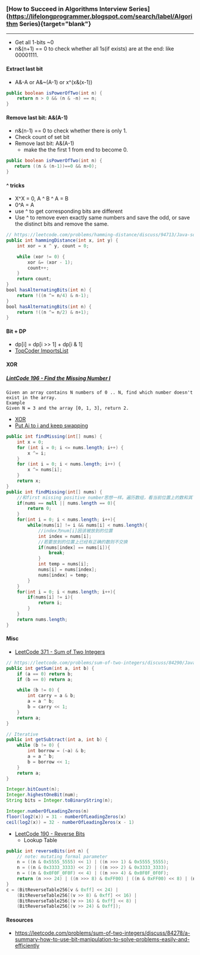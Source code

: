### [How to Succeed in Algorithms Interview Series](https://lifelongprogrammer.blogspot.com/search/label/Algorithm Series){target="blank"}
<script src="https://lifelongprogrammer.blogspot.com/feeds/posts/default/-/Algorithm Series?orderby=updated&amp;alt=json-in-script&amp;callback=series&amp;max-results=20"></script>

---

- Get all 1-bits ~0
- n&(n+1) == 0 to check whether all 1s(if exists) are at the end: like 00001111.
#### Extract last bit
- A&-A or A&~(A-1) or x^(x&(x-1))
```java
public boolean isPowerOfTwo(int n) {
    return n > 0 && (n & -n) == n;
}
```
#### Remove last bit: A&(A-1)
- n&(n-1) == 0 to check whether there is only 1.
- Check count of set bit
- Remove last bit: A&(A-1)
  - make the the first 1 from end to become 0.
```java
public boolean isPowerOfTwo(int n) {
   return ((n & (n-1))==0 && n>0);
}
```

#### ^ tricks
- X^X = 0, A ^ B ^ A = B
- 0^A = A
- use ^ to get corresponding bits are different
- Use ^ to remove even exactly same numbers and save the odd, or save the distinct bits and remove the same.
```java
// https://leetcode.com/problems/hamming-distance/discuss/94713/Java-solution
public int hammingDistance(int x, int y) {
    int xor = x ^ y, count = 0;

    while (xor != 0) {
        xor &= (xor - 1);
        count++;
    }
    return count;
}
bool hasAlternatingBits(int n) {
    return !((n ^= n/4) & n-1);
}
bool hasAlternatingBits(int n) {
    return !((n ^= n/2) & n+1);
}
```

#### Bit + DP
- dp[i] = dp[i >> 1] + dp[i & 1]
- [TopCoder ImportsList](https://apps.topcoder.com/forums/?module=Thread&threadID=671561&start=0)

#### XOR
##### [LintCode 196 - Find the Missing Number I](https://www.kancloud.cn/kancloud/data-structure-and-algorithm-notes/73113)
```text
Given an array contains N numbers of 0 .. N, find which number doesn't exist in the array.
Example
Given N = 3 and the array [0, 1, 3], return 2.
```
- [XOR](https://www.kancloud.cn/kancloud/data-structure-and-algorithm-notes/73113)
- [Put Ai to i and keep swapping](https://zhengyang2015.gitbooks.io/lintcode/find_the_missing_number_196.html)
```java
public int findMissing(int[] nums) {
    int x = 0;
    for (int i = 0; i <= nums.length; i++) {
        x ^= i;
    }
    for (int i = 0; i < nums.length; i++) {
        x ^= nums[i];
    }
    return x;
}
public int findMissing(int[] nums) {
    //和first missing positive number思想一样。遍历数组，看当前位置上的数和其下标是否一致，若不一致，则将该数和正确下标位置上的数交换，然后继续检查新来的数，直到满足条件为止。
    if(nums == null || nums.length == 0){
        return 0;
    }
    for(int i = 0; i < nums.length; i++){
        while(nums[i] != i && nums[i] < nums.length){
            //index为num[i]因该被放到的位置
            int index = nums[i];
            //若要放到的位置上已经有正确的数则不交换
            if(nums[index] == nums[i]){
                break;
            }
            int temp = nums[i];
            nums[i] = nums[index];
            nums[index] = temp;
        }
    }
    for(int i = 0; i < nums.length; i++){
        if(nums[i] != i){
            return i;
        }
    }
    return nums.length;
}
```

#### Misc
- [LeetCode 371 - Sum of Two Integers](http://www.geeksforgeeks.org/add-two-numbers-without-using-arithmetic-operators/)
```java
// https://leetcode.com/problems/sum-of-two-integers/discuss/84290/Java-simple-easy-understand-solution-with-explanation
public int getSum(int a, int b) {
	if (a == 0) return b;
	if (b == 0) return a;

	while (b != 0) {
		int carry = a & b;
		a = a ^ b;
		b = carry << 1;
	}
	return a;
}

// Iterative
public int getSubtract(int a, int b) {
	while (b != 0) {
		int borrow = (~a) & b;
		a = a ^ b;
		b = borrow << 1;
	}
	return a;
}

```

```java
Integer.bitCount(n);
Integer.highestOneBit(num);
String bits = Integer.toBinaryString(n);

Integer.numberOfLeadingZeros(n)
floor(log2(x)) = 31 - numberOfLeadingZeros(x)
ceil(log2(x)) = 32 - numberOfLeadingZeros(x - 1)

```

- [LeetCode 190 - Reverse Bits](https://leetcode.com/problems/reverse-bits/discuss/54916/whats-with-the-follow-up)
  - Lookup Table
```java
public int reverseBits(int n) {
    // note: mutating formal parameter
    n = ((n & 0x5555_5555) << 1) | ((n >>> 1) & 0x5555_5555);
    n = ((n & 0x3333_3333) << 2) | ((n >>> 2) & 0x3333_3333);
    n = ((n & 0x0F0F_0F0F) << 4) | ((n >>> 4) & 0x0F0F_0F0F);
    return (n >>> 24) | ((n >>> 8) & 0xFF00) | ((n & 0xFF00) << 8) | (n << 24);
}
c = (BitReverseTable256[v & 0xff] << 24) |
    (BitReverseTable256[(v >> 8) & 0xff] << 16) |
    (BitReverseTable256[(v >> 16) & 0xff] << 8) |
    (BitReverseTable256[(v >> 24) & 0xff]);
```

#### Resources
- <https://leetcode.com/problems/sum-of-two-integers/discuss/84278/a-summary-how-to-use-bit-manipulation-to-solve-problems-easily-and-efficiently>

